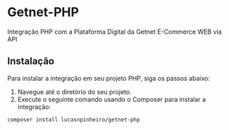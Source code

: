 # Getnet-PHP 
Integração PHP com a Plataforma Digital da Getnet E-Commerce WEB via API

## Instalação
Para instalar a integração em seu projeto PHP, siga os passos abaixo:

1. Navegue até o diretório do seu projeto.
2. Execute o seguinte comando usando o Composer para instalar a integração:

```bash
composer install lucasnpinheiro/getnet-php
```